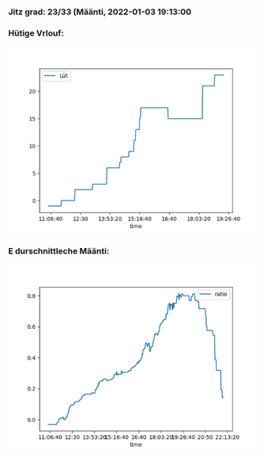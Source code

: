 ### Jitz grad: 23/33 (Määnti, 2022-01-03 19:13:00

### Hütige Vrlouf:
![Graph](Today.png)

### E durschnittleche Määnti:
![Graph](Määnti.png)